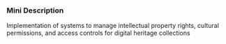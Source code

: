 ### Mini Description

Implementation of systems to manage intellectual property rights, cultural permissions, and access controls for digital heritage collections
